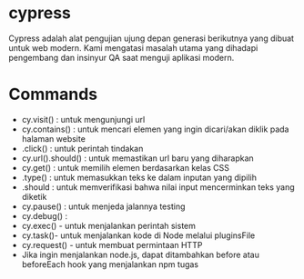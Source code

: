 # cypress

Cypress adalah alat pengujian ujung depan generasi berikutnya yang dibuat untuk web modern. Kami mengatasi masalah utama yang dihadapi pengembang dan insinyur QA saat menguji aplikasi modern.

# Commands
- cy.visit() : untuk mengunjungi url
- cy.contains() : untuk mencari elemen yang ingin dicari/akan diklik pada halaman website
- .click() : untuk perintah tindakan
- cy.url().should() : untuk memastikan url baru yang diharapkan
- cy.get() : untuk memilih elemen berdasarkan kelas CSS
- .type() : untuk memasukkan teks ke dalam inputan yang dipilih
- .should : untuk memverifikasi bahwa nilai input mencerminkan teks yang diketik
- cy.pause() : untuk menjeda jalannya testing
- cy.debug() : 
- cy.exec() - untuk menjalankan perintah sistem
- cy.task()- untuk menjalankan kode di Node melalui pluginsFile
- cy.request() - untuk membuat permintaan HTTP
- Jika ingin menjalankan node.js, dapat ditambahkan before atau beforeEach hook yang menjalankan npm tugas
